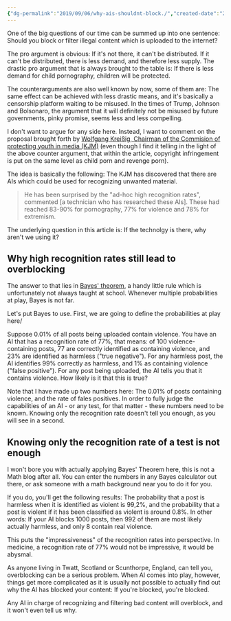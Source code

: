```yaml
---
{"dg-permalink":"2019/09/06/why-ais-shouldnt-block./","created-date":"2019-09-06T00:00:00","dg-home":false,"dg-pinned":false,"dg-home-link":false,"dg-publish":true,"type":"post","disabled rules":["header-increment","yaml-title","yaml-title-alias","file-name-heading"],"title":"Why you shouldn't use AI for automated content filtering","updated-date":"2025-05-05T17:44:21","aliases":["Why you shouldn't use AI for automated content filtering"],"linter-yaml-title-alias":"Why you shouldn't use AI for automated content filtering","tags":["Ethics","ComputerScience","Censorship","AI"],"dg-path":"2019-09-06-why-ais-shouldnt-block..md","permalink":"/2019/09/06/why-ais-shouldnt-block./","dgPassFrontmatter":true}
---
```




One of the big questions of our time can be summed up into one sentence: Should you block or filter illegal content which is uploaded to the internet?

The pro argument is obvious: If it's not there, it can't be distributed. If it can't be distributed, there is less demand, and therefore less supply. The drastic pro argument that is always brought to the table is: If there is less demand for child pornography, children will be protected.

The counterarguments are also well known by now, some of them are: The same effect can be achieved with less drastic means, and it's basically a censorship platform waiting to be misused. In the times of Trump, Johnson and Bolsonaro, the argument that it will definitely not be misused by future governments, pinky promise, seems less and less compelling.

I don't want to argue for any side here. Instead, I want to comment on the proposal brought forth by [Wolfgang Kreißig, Chairman of the Commision of protecting youth in media (KJM)](https://www.heise.de/newsticker/meldung/Soziale-Medien-Kontrolleure-draengen-auf-Einsatz-von-KI-zum-Jugendschutz-4514660.html) (even though I find it telling in the light of the above counter argument, that within the article, copyright infringement is put on the same level as child porn and revenge porn).

The idea is basically the following: The KJM has discovered that there are AIs which could be used for recognizing unwanted material.

> He has been surprised by the "ad-hoc high recognition rates", commented [a technician who has researched these AIs]. These had reached 83-90% for pornography, 77% for violence and 78% for extremism.

The underlying question in this article is: If the technolgy is there, why aren't we using it?

## Why high recognition rates still lead to overblocking
The answer to that lies in [Bayes' theorem](https://en.wikipedia.org/wiki/Bayes%27_theorem), a handy little rule which is unfortunately not always taught at school. Whenever multiple probabilities at play, Bayes is not far.

Let's put Bayes to use. First, we are going to define the probabilities at play here/

Suppose 0.01% of all posts being uploaded contain violence. You have an AI that has a recognition rate of 77%, that means: of 100 violence-containing posts, 77 are correctly identified as containing violence, and 23% are identified as harmless ("true negative"). For any harmless post, the AI identifies 99% correctly as harmless, and 1% as containing violence ("false positive"). For any post being uploaded, the AI tells you that it contains violence. How likely is it that this is true?

Note that I have made up two numbers here: The 0.01% of posts containing violence, and the rate of fales positives. In order to fully judge the capabilities of an AI - or any test, for that matter - these numbers need to be known. Knowing only the recognition rate doesn't tell you enough, as you will see in a second.

## Knowing only the recognition rate of a test is not enough

I won't bore you with actually applying Bayes' Theorem here, this is not a Math blog after all. You can enter the numbers in any Bayes calculator out there, or ask someone with a math background near you to do it for you.

If you do, you'll get the following results: The probability that a post is harmless when it is identified as violent is 99,2%, and the probability that a post is violent if it has been classified as violent is around 0.8%. In other words: If your AI blocks 1000 posts, then 992 of them are most likely actually harmless, and only 8 contain real violence.

This puts the "impressiveness" of the recognition rates into perspective. In medicine, a recognition rate of 77% would not be impressive, it would be abysmal.

As anyone living in Twatt, Scotland or Scunthorpe, England, can tell you, overblocking can be a serious problem. When AI comes into play, however, things get more complicated as it is usually not possible to actually find out why the AI has blocked your content: If you're blocked, you're blocked.

Any AI in charge of recognizing and filtering bad content will overblock, and it won't even tell us why.
